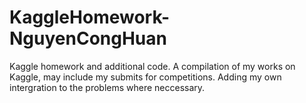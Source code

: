# KaggleHomework-NguyenCongHuan
Kaggle homework and additional code. A compilation of my works on Kaggle, may include my submits for competitions. 
Adding my own intergration to the problems where neccessary.

